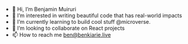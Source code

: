 - 👋 Hi, I’m Benjamin Muiruri
- 👀 I’m interested in writing beautiful code that has real-world impacts
- 🌱 I’m currently learning to build cool stuff @microverse. 
- 💞️ I’m looking to collaborate on React projects
- 📫 How to reach me ben@benkiarie.live

<!---
Benmuiruri/Benmuiruri is a ✨ special ✨ repository because its `README.md` (this file) appears on your GitHub profile.
You can click the Preview link to take a look at your changes.
--->
